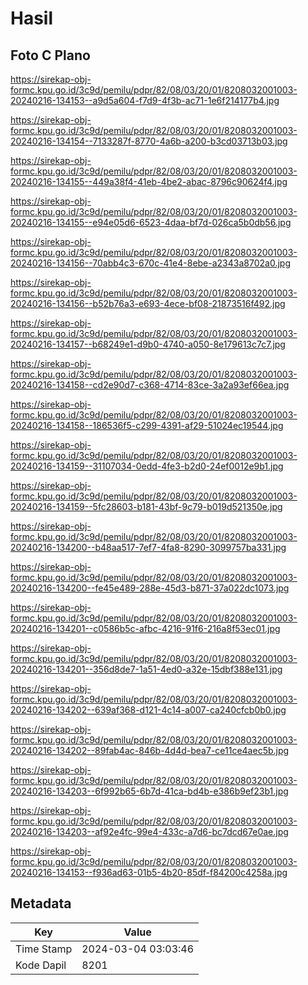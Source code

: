 # Hasil

## Foto C Plano

https://sirekap-obj-formc.kpu.go.id/3c9d/pemilu/pdpr/82/08/03/20/01/8208032001003-20240216-134153--a9d5a604-f7d9-4f3b-ac71-1e6f214177b4.jpg

https://sirekap-obj-formc.kpu.go.id/3c9d/pemilu/pdpr/82/08/03/20/01/8208032001003-20240216-134154--7133287f-8770-4a6b-a200-b3cd03713b03.jpg

https://sirekap-obj-formc.kpu.go.id/3c9d/pemilu/pdpr/82/08/03/20/01/8208032001003-20240216-134155--449a38f4-41eb-4be2-abac-8796c90624f4.jpg

https://sirekap-obj-formc.kpu.go.id/3c9d/pemilu/pdpr/82/08/03/20/01/8208032001003-20240216-134155--e94e05d6-6523-4daa-bf7d-026ca5b0db56.jpg

https://sirekap-obj-formc.kpu.go.id/3c9d/pemilu/pdpr/82/08/03/20/01/8208032001003-20240216-134156--70abb4c3-670c-41e4-8ebe-a2343a8702a0.jpg

https://sirekap-obj-formc.kpu.go.id/3c9d/pemilu/pdpr/82/08/03/20/01/8208032001003-20240216-134156--b52b76a3-e693-4ece-bf08-21873516f492.jpg

https://sirekap-obj-formc.kpu.go.id/3c9d/pemilu/pdpr/82/08/03/20/01/8208032001003-20240216-134157--b68249e1-d9b0-4740-a050-8e179613c7c7.jpg

https://sirekap-obj-formc.kpu.go.id/3c9d/pemilu/pdpr/82/08/03/20/01/8208032001003-20240216-134158--cd2e90d7-c368-4714-83ce-3a2a93ef66ea.jpg

https://sirekap-obj-formc.kpu.go.id/3c9d/pemilu/pdpr/82/08/03/20/01/8208032001003-20240216-134158--186536f5-c299-4391-af29-51024ec19544.jpg

https://sirekap-obj-formc.kpu.go.id/3c9d/pemilu/pdpr/82/08/03/20/01/8208032001003-20240216-134159--31107034-0edd-4fe3-b2d0-24ef0012e9b1.jpg

https://sirekap-obj-formc.kpu.go.id/3c9d/pemilu/pdpr/82/08/03/20/01/8208032001003-20240216-134159--5fc28603-b181-43bf-9c79-b019d521350e.jpg

https://sirekap-obj-formc.kpu.go.id/3c9d/pemilu/pdpr/82/08/03/20/01/8208032001003-20240216-134200--b48aa517-7ef7-4fa8-8290-3099757ba331.jpg

https://sirekap-obj-formc.kpu.go.id/3c9d/pemilu/pdpr/82/08/03/20/01/8208032001003-20240216-134200--fe45e489-288e-45d3-b871-37a022dc1073.jpg

https://sirekap-obj-formc.kpu.go.id/3c9d/pemilu/pdpr/82/08/03/20/01/8208032001003-20240216-134201--c0586b5c-afbc-4216-91f6-216a8f53ec01.jpg

https://sirekap-obj-formc.kpu.go.id/3c9d/pemilu/pdpr/82/08/03/20/01/8208032001003-20240216-134201--356d8de7-1a51-4ed0-a32e-15dbf388e131.jpg

https://sirekap-obj-formc.kpu.go.id/3c9d/pemilu/pdpr/82/08/03/20/01/8208032001003-20240216-134202--639af368-d121-4c14-a007-ca240cfcb0b0.jpg

https://sirekap-obj-formc.kpu.go.id/3c9d/pemilu/pdpr/82/08/03/20/01/8208032001003-20240216-134202--89fab4ac-846b-4d4d-bea7-ce11ce4aec5b.jpg

https://sirekap-obj-formc.kpu.go.id/3c9d/pemilu/pdpr/82/08/03/20/01/8208032001003-20240216-134203--6f992b65-6b7d-41ca-bd4b-e386b9ef23b1.jpg

https://sirekap-obj-formc.kpu.go.id/3c9d/pemilu/pdpr/82/08/03/20/01/8208032001003-20240216-134203--af92e4fc-99e4-433c-a7d6-bc7dcd67e0ae.jpg

https://sirekap-obj-formc.kpu.go.id/3c9d/pemilu/pdpr/82/08/03/20/01/8208032001003-20240216-134153--f936ad63-01b5-4b20-85df-f84200c4258a.jpg


## Metadata

| Key        | Value               |
| ---------- | ------------------- |
| Time Stamp | 2024-03-04 03:03:46 |
| Kode Dapil | 8201                |



